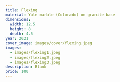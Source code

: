 ```yaml
---
title: Flexing
material: Yule marble (Colorado) on granite base
dimensions:
  width: 12.5
  height: 8
  depth: 4.5
year: 2021
cover_image: images/cover/flexing.jpeg
images:
  - images/flexing1.jpeg
  - images/flexing2.jpeg
  - images/flexing3.jpeg
description: Blank
price: 100
---
```

